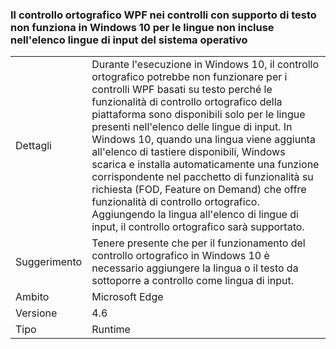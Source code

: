 ### <a name="wpf-spell-checking-in-text-enabled-controls-will-not-work-in-windows-10-for-languages-not-in-the-oss-input-language-list"></a>Il controllo ortografico WPF nei controlli con supporto di testo non funziona in Windows 10 per le lingue non incluse nell'elenco lingue di input del sistema operativo

|   |   |
|---|---|
|Dettagli|Durante l'esecuzione in Windows 10, il controllo ortografico potrebbe non funzionare per i controlli WPF basati su testo perché le funzionalità di controllo ortografico della piattaforma sono disponibili solo per le lingue presenti nell'elenco delle lingue di input. In Windows 10, quando una lingua viene aggiunta all'elenco di tastiere disponibili, Windows scarica e installa automaticamente una funzione corrispondente nel pacchetto di funzionalità su richiesta (FOD, Feature on Demand) che offre funzionalità di controllo ortografico. Aggiungendo la lingua all'elenco di lingue di input, il controllo ortografico sarà supportato.|
|Suggerimento|Tenere presente che per il funzionamento del controllo ortografico in Windows 10 è necessario aggiungere la lingua o il testo da sottoporre a controllo come lingua di input.|
|Ambito|Microsoft Edge|
|Versione|4.6|
|Tipo|Runtime|

